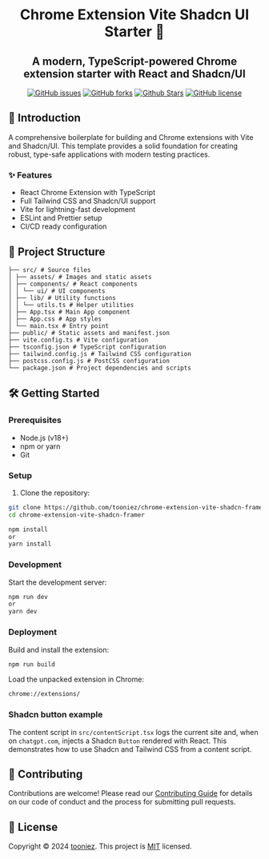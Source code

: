 <h1 align="center">Chrome Extension Vite Shadcn UI Starter 🚀</h1>

<h2 align="center">A modern, TypeScript-powered Chrome extension starter with React and Shadcn/UI</h2>

<p align="center">
<a href="https://github.com/tooniez/chrome-extension-vite-shadcn-framer/issues"><img alt="GitHub issues" src="https://img.shields.io/github/issues/tooniez/chrome-extension-vite-shadcn-framer"></a>
<a href="https://github.com/tooniez/chrome-extension-vite-shadcn-framer/network"><img alt="GitHub forks" src="https://img.shields.io/github/forks/tooniez/chrome-extension-vite-shadcn-framer"></a>
<a href="https://github.com/tooniez/chrome-extension-vite-shadcn-framer/stargazers"><img alt="Github Stars" src="https://img.shields.io/github/stars/tooniez/chrome-extension-vite-shadcn-framer"></a>
<a href="https://github.com/tooniez/chrome-extension-vite-shadcn-framer/blob/master/LICENSE"><img alt="GitHub license" src="https://img.shields.io/github/license/tooniez/chrome-extension-vite-shadcn-framer"></a>


</p>

## 🚀 Introduction

A comprehensive boilerplate for building and Chrome extensions with Vite and Shadcn/UI. This template provides a solid foundation for creating robust, type-safe applications with modern testing practices.

### ✨ Features

- React Chrome Extension with TypeScript
- Full Tailwind CSS and Shadcn/UI support
- Vite for lightning-fast development
- ESLint and Prettier setup
- CI/CD ready configuration

## 📁 Project Structure

```shell
├── src/ # Source files
│ ├── assets/ # Images and static assets
│ ├── components/ # React components
│ │ └── ui/ # UI components
│ ├── lib/ # Utility functions
│ │ └── utils.ts # Helper utilities
│ ├── App.tsx # Main App component
│ ├── App.css # App styles
│ └── main.tsx # Entry point
├── public/ # Static assets and manifest.json
├── vite.config.ts # Vite configuration
├── tsconfig.json # TypeScript configuration
├── tailwind.config.js # Tailwind CSS configuration
├── postcss.config.js # PostCSS configuration
└── package.json # Project dependencies and scripts
```
## 🛠️ Getting Started

### Prerequisites

- Node.js (v18+)
- npm or yarn
- Git

### Setup

1. Clone the repository:

```bash
git clone https://github.com/tooniez/chrome-extension-vite-shadcn-framer.git
cd chrome-extension-vite-shadcn-framer
```

```bash
npm install
or
yarn install
```

### Development

Start the development server:

```bash
npm run dev
or
yarn dev
```

### Deployment

Build and install the extension:

```bash
npm run build
```

Load the unpacked extension in Chrome:

```bash
chrome://extensions/
```

### Shadcn button example

The content script in `src/contentScript.tsx` logs the current site and, when on
`chatgpt.com`, injects a Shadcn `Button` rendered with React. This demonstrates
how to use Shadcn and Tailwind CSS from a content script.



## 🤝 Contributing

Contributions are welcome! Please read our [Contributing Guide](.github/CONTRIBUTING.md) for details on our code of conduct and the process for submitting pull requests.

## 📝 License

Copyright © 2024 [tooniez](https://github.com/tooniez).
This project is [MIT](LICENSE) licensed.